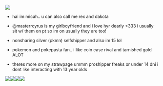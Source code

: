 
![](https://files.catbox.moe/kwgd1y.webp)

* hai im micah.. u can also call me rex and dakota

* @masterrcyrus is my girlboyfriend and i love hyr dearly <333 i usually sit w/ them on pt so im on usually they are too!

* nonsharing silver (pkmn) selfshipper and also im 15 lol

* pokemon and pokepasta fan.. i like coin case rival and tarnished gold ALOT

* theres more on my strawpage ummm proshipper freaks or under 14 dni i dont like interacting with 13 year olds

![](https://files.catbox.moe/4hhil0.png)![](https://files.catbox.moe/m80490.png)![](https://files.catbox.moe/kk7wox.png)![](https://files.catbox.moe/m0eugr.png)
